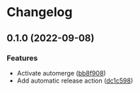 # Changelog

## 0.1.0 (2022-09-08)


### Features

* Activate automerge ([bb8f908](https://github.com/MrNuggelz/tera-cli/commit/bb8f908463429ecb1f90f86523a8955df5bdc61f))
* Add automatic release action ([dc1c598](https://github.com/MrNuggelz/tera-cli/commit/dc1c59815a089955d462f71eb9c322263cb7e075))
